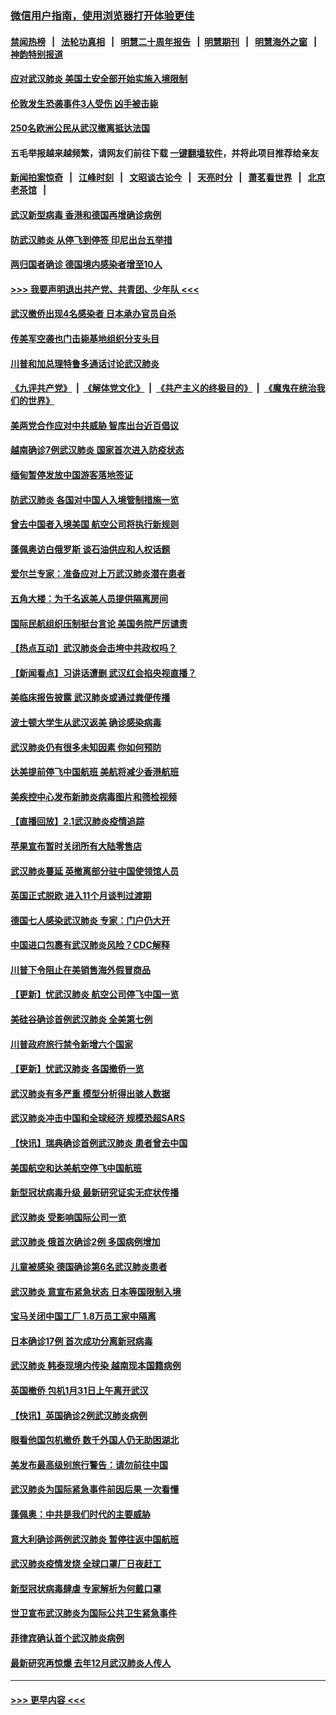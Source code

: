 ### [微信用户指南，使用浏览器打开体验更佳](https://github.com/gfw-breaker/banned-news1/blob/master/indexes/wechat-guide.md?t=0)
#### [禁闻热榜](热点新闻.md?t=0)  &nbsp;&nbsp;|&nbsp;&nbsp; [法轮功真相](https://github.com/gfw-breaker/truth/blob/master/README.md?t=0) &nbsp;&nbsp;|&nbsp;&nbsp; [明慧二十周年报告](https://github.com/gfw-breaker/mh-reports/blob/master/README.md?t=0) &nbsp;&nbsp;|&nbsp;&nbsp;[明慧期刊](https://github.com/gfw-breaker/mh-qikan) &nbsp;&nbsp;|&nbsp;&nbsp; [明慧海外之窗](https://github.com/gfw-breaker/mh-news/blob/master/README.md?t=0) &nbsp;&nbsp;|&nbsp;&nbsp; [神韵特别报道](https://github.com/gfw-breaker/mh-news/blob/master/shenyun.md?t=0)
#### [应对武汉肺炎 美国土安全部开始实施入境限制](../pages/nsc418/n11839729.md?t=02030801) 
#### [伦敦发生恐袭事件3人受伤 凶手被击毙](../pages/nsc418/n11839442.md?t=02030801) 
#### [250名欧洲公民从武汉撤离抵达法国](../pages/nsc418/n11839438.md?t=02030801) 
#### 五毛举报越来越频繁，请网友们前往下载 [一键翻墙软件](https://github.com/gfw-breaker/ssr-accounts)，并将此项目推荐给亲友
#### [新闻拍案惊奇](https://github.com/gfw-breaker/banned-news1/blob/master/pages/link4.md) &nbsp;&nbsp;|&nbsp;&nbsp; [江峰时刻](https://github.com/gfw-breaker/banned-news1/blob/master/pages/link4.md) &nbsp;&nbsp;|&nbsp;&nbsp; [文昭谈古论今](https://github.com/gfw-breaker/banned-news1/blob/master/pages/link4.md) &nbsp;&nbsp;|&nbsp;&nbsp; [天亮时分](https://github.com/gfw-breaker/banned-news1/blob/master/pages/link4.md) &nbsp;&nbsp;|&nbsp;&nbsp; [萧茗看世界](https://github.com/gfw-breaker/banned-news1/blob/master/pages/link4.md) &nbsp;&nbsp;|&nbsp;&nbsp; [北京老茶馆](https://github.com/gfw-breaker/banned-news1/blob/master/pages/link4.md) &nbsp;&nbsp;|&nbsp;&nbsp; 
#### [武汉新型病毒 香港和德国再增确诊病例](../pages/nsc418/n11839381.md?t=02030801) 
#### [防武汉肺炎 从停飞到停签 印尼出台五举措](../pages/nsc418/n11839282.md?t=02030801) 
#### [两归国者确诊 德国境内感染者增至10人](../pages/nsc418/n11839164.md?t=02030801) 
#### [>>> 我要声明退出共产党、共青团、少年队 <<<](https://github.com/begood0513/goodnews/blob/master/quit/letter.md) 
#### [武汉撤侨出现4名感染者 日本承办官员自杀](../pages/nsc418/n11839044.md?t=02030801) 
#### [传美军空袭也门击毙基地组织分支头目](../pages/nsc418/n11839210.md?t=02030801) 
#### [川普和加总理特鲁多通话讨论武汉肺炎](../pages/nsc418/n11839128.md?t=02030801) 
#### [《九评共产党》](https://github.com/begood0513/9ping.md/blob/master/README.md) &nbsp;|&nbsp; [《解体党文化》](../../../../jtdwh.md/blob/master/README.md)  &nbsp;|&nbsp; [《共产主义的终极目的》](../../../../gczydzjmd.md/blob/master/README.md) &nbsp;|&nbsp; [《魔鬼在统治我们的世界》](../../../../mgztzwmdsj.md/blob/master/README.md) 
#### [美两党合作应对中共威胁 智库出台近百倡议](../pages/nsc418/n11838437.md?t=02030801) 
#### [越南确诊7例武汉肺炎 国家首次进入防疫状态](../pages/nsc418/n11838860.md?t=02030801) 
#### [缅甸暂停发放中国游客落地签证](../pages/nsc418/n11838730.md?t=02030801) 
#### [防武汉肺炎 各国对中国人入境管制措施一览](../pages/nsc418/n11838726.md?t=02030801) 
#### [曾去中国者入境美国 航空公司将执行新规则](../pages/nsc418/n11838375.md?t=02030801) 
#### [蓬佩奥访白俄罗斯 谈石油供应和人权话题](../pages/nsc418/n11838242.md?t=02030801) 
#### [爱尔兰专家：准备应对上万武汉肺炎潜在患者](../pages/nsc418/n11837978.md?t=02030801) 
#### [五角大楼：为千名返美人员提供隔离房间](../pages/nsc418/n11837831.md?t=02030801) 
#### [国际民航组织压制挺台言论 美国务院严厉谴责](../pages/nsc418/n11837791.md?t=02030801) 
#### [【热点互动】武汉肺炎会击垮中共政权吗？](../pages/nsc418/n11837779.md?t=02030801) 
#### [【新闻看点】习讲话遭删 武汉红会掐央视直播？](../pages/nsc418/n11837573.md?t=02030801) 
#### [美临床报告披露 武汉肺炎或通过粪便传播](../pages/nsc418/n11837626.md?t=02030801) 
#### [波士顿大学生从武汉返美 确诊感染病毒](../pages/nsc418/n11837580.md?t=02030801) 
#### [武汉肺炎仍有很多未知因素 你如何预防](../pages/nsc418/n11837666.md?t=02030801) 
#### [达美提前停飞中国航班 美航将减少香港航班](../pages/nsc418/n11837649.md?t=02030801) 
#### [美疾控中心发布新肺炎病毒图片和筛检视频](../pages/nsc418/n11837491.md?t=02030801) 
#### [【直播回放】2.1武汉肺炎疫情追踪](../pages/nsc418/n11837232.md?t=02030801) 
#### [苹果宣布暂时关闭所有大陆零售店](../pages/nsc418/n11837097.md?t=02030801) 
#### [武汉肺炎蔓延 英撤离部分驻中国使领馆人员](../pages/nsc418/n11837061.md?t=02030801) 
#### [英国正式脱欧 进入11个月谈判过渡期](../pages/nsc418/n11836911.md?t=02030801) 
#### [德国七人感染武汉肺炎 专家：门户仍大开](../pages/nsc418/n11836344.md?t=02030801) 
#### [中国进口包裹有武汉肺炎风险？CDC解释](../pages/nsc418/n11836321.md?t=02030801) 
#### [川普下令阻止在美销售海外假冒商品](../pages/nsc418/n11836261.md?t=02030801) 
#### [【更新】忧武汉肺炎 航空公司停飞中国一览](../pages/nsc418/n11835931.md?t=02030801) 
#### [美硅谷确诊首例武汉肺炎 全美第七例](../pages/nsc418/n11836093.md?t=02030801) 
#### [川普政府旅行禁令新增六个国家](../pages/nsc418/n11836083.md?t=02030801) 
#### [【更新】忧武汉肺炎 各国撤侨一览](../pages/nsc418/n11835673.md?t=02030801) 
#### [武汉肺炎有多严重 模型分析得出骇人数据](../pages/nsc418/n11835829.md?t=02030801) 
#### [武汉肺炎冲击中国和全球经济 规模恐超SARS](../pages/nsc418/n11835652.md?t=02030801) 
#### [【快讯】瑞典确诊首例武汉肺炎 患者曾去中国](../pages/nsc418/n11835675.md?t=02030801) 
#### [美国航空和达美航空停飞中国航班](../pages/nsc418/n11835567.md?t=02030801) 
#### [新型冠状病毒升级 最新研究证实无症状传播](../pages/nsc418/n11835589.md?t=02030801) 
#### [武汉肺炎 受影响国际公司一览](../pages/nsc418/n11835538.md?t=02030801) 
#### [武汉肺炎 俄首次确诊2例 多国病例增加](../pages/nsc418/n11835295.md?t=02030801) 
#### [儿童被感染 德国确诊第6名武汉肺炎患者](../pages/nsc418/n11835338.md?t=02030801) 
#### [武汉肺炎 意宣布紧急状态 日本等国限制入境](../pages/nsc418/n11835062.md?t=02030801) 
#### [宝马关闭中国工厂 1.8万员工家中隔离](../pages/nsc418/n11835128.md?t=02030801) 
#### [日本确诊17例 首次成功分离新冠病毒](../pages/nsc418/n11834975.md?t=02030801) 
#### [武汉肺炎 韩泰现境内传染 越南现本国籍病例](../pages/nsc418/n11834857.md?t=02030801) 
#### [英国撤侨 包机1月31日上午离开武汉](../pages/nsc418/n11834808.md?t=02030801) 
#### [【快讯】英国确诊2例武汉肺炎病例](../pages/nsc418/n11834824.md?t=02030801) 
#### [眼看他国包机撤侨 数千外国人仍无助困湖北](../pages/nsc418/n11834010.md?t=02030801) 
#### [美发布最高级别旅行警告：请勿前往中国](../pages/nsc418/n11834038.md?t=02030801) 
#### [武汉肺炎为国际紧急事件前因后果 一次看懂](../pages/nsc418/n11833893.md?t=02030801) 
#### [蓬佩奥：中共是我们时代的主要威胁](../pages/nsc418/n11833434.md?t=02030801) 
#### [意大利确诊两例武汉肺炎 暂停往返中国航班](../pages/nsc418/n11833483.md?t=02030801) 
#### [武汉肺炎疫情发烧 全球口罩厂日夜赶工](../pages/nsc418/n11833528.md?t=02030801) 
#### [新型冠状病毒肆虐 专家解析为何戴口罩](../pages/nsc418/n11833332.md?t=02030801) 
#### [世卫宣布武汉肺炎为国际公共卫生紧急事件](../pages/nsc418/n11833455.md?t=02030801) 
#### [菲律宾确认首个武汉肺炎病例](../pages/nsc418/n11833162.md?t=02030801) 
#### [最新研究再惊爆 去年12月武汉肺炎人传人](../pages/nsc418/n11833173.md?t=02030801) 

----
#### [ >>> 更早内容 <<< ](../indexes/nsc418-earlier.md)
